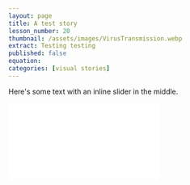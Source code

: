 ```yaml
---
layout: page
title: A test story
lesson_number: 20
thumbnail: /assets/images/VirusTransmission.webp
extract: Testing testing
published: false
equation:
categories: [visual stories]
---
```


Here's some text with an inline slider <vpde-slider iframe="sim" name="V" min=0 max=40 value=20></vpde-slider> in the middle. 

<iframe id="sim" class="sim" src="/sim/?preset=CovidInARoom&story&sf=1" frameborder="0"></iframe>
